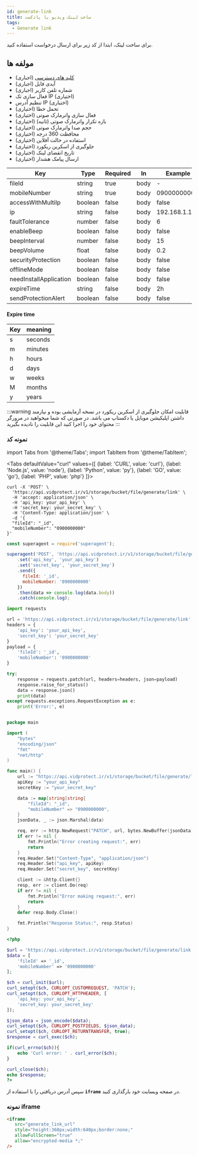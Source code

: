 ```yaml
---
id: generate-link
title: ساخت لینک ویدیو یا پادکست
tags:
  - Generate link
---
```


برای ساخت لینک، ابتدا از کد زیر برای ارسال درخواست استفاده کنید.

## مولفه ها

* [کلید های دسترسی][] (اجباری)
* آیدی فایل (اجباری)
* شماره تلفن کاربر (اجباری)
* فعال سازی تک IP (اختیاری)
* تنظیم آدرس IP (اختیاری)
* تحمل خطا (اختیاری)
* فعال سازی واترمارک صوتی (اختیاری)
* بازه تکرار واترمارک صوتی (ثانیه) (اختیاری)
* حجم صدا واترمارک صوتی (اختیاری)
* محافظت 360 درجه (اختیاری)
* استفاده در حالت آفلاین (اختیاری)
* جلوگیری از اسکرین ریکورد (اختیاری)
* تاریخ انقضای لینک (اختیاری)
* ارسال پیامک هشدار (اختیاری)

| Key                    | Type    | Required | In   | Example       |
|------------------------|---------|----------|------|---------------|
| fileId                 | string  | true     | body | -             |
| mobileNumber           | string  | true     | body | 09000000000   |
| accessWithMultiIp      | boolean | false    | body | false         |
| ip                     | string  | false    | body | 192.168.1.100 |
| faultTolerance         | number  | false    | body | 6             |
| enableBeep             | boolean | false    | body | false         |
| beepInterval           | number  | false    | body | 15            |
| beepVolume             | float   | false    | body | 0.2           |
| securityProtection     | boolean | false    | body | false         |
| offlineMode            | boolean | false    | body | false         |
| needInstallApplication | boolean | false    | body | false         |
| expireTime             | string  | false    | body | 2h            |
| sendProtectionAlert    | boolean | false    | body | false         |

#### Expire time

| Key | meaning |
|-----|---------|
| s   | seconds |
| m   | minutes |
| h   | hours   |
| d   | days    |
| w   | weeks   |
| M   | months  |
| y   | years   |

:::warning
قابلیت امکان جلوگیری از اسکرین ریکورد در نسخه آزمایشی بوده و نیازمند داشتن اپلیکیشن موبایل یا دکستاپ می باشد.
در صورتی که شما میخواهید در مرورگر محتوای خود را اجرا کنید این قابلیت را نادیده بگیرید
:::

### نمونه کد

import Tabs from '@theme/Tabs';
import TabItem from '@theme/TabItem';

<Tabs
defaultValue="curl"
values={[
{label: 'CURL', value: 'curl'},
{label: 'Node.js', value: 'node'},
{label: 'Python', value: 'py'},
{label: 'GO', value: 'go'},
{label: 'PHP', value: 'php'}
]}>

<TabItem value="curl">

```shell
curl -X 'POST' \
  'https://api.vidprotect.ir/v1/storage/bucket/file/generate/link' \
  -H 'accept: application/json' \
  -H 'api_key: your_api_key' \
  -H 'secret_key: your_secret_key' \
  -H 'Content-Type: application/json' \
  -d '{
  "fileId": "_id",
  "mobileNumber": "0900000000"
}'
```

</TabItem>

<TabItem value="node">

```js
const superagent = require('superagent');

superagent('POST', 'https://api.vidprotect.ir/v1/storage/bucket/file/generate/link')
    .set('api_key', 'your_api_key')
    .set('secret_key', 'your_secret_key')
    .send({
      fileId: '_id',
      mobileNumber: '0900000000'
    })
    .then(data => console.log(data.body))
    .catch(console.log);
```

</TabItem>

<TabItem value="py">

```python
import requests

url = 'https://api.vidprotect.ir/v1/storage/bucket/file/generate/link'
headers = {
    'api_key': 'your_api_key',
    'secret_key': 'your_secret_key'
}
payload = {
    'fileId': '_id',    
    'mobileNumber': '0900000000'
}

try:
    response = requests.patch(url, headers=headers, json=payload)
    response.raise_for_status()
    data = response.json()
    print(data)
except requests.exceptions.RequestException as e:
    print('Error:', e)
```

</TabItem>


<TabItem value="go">

```go

package main

import (
	"bytes"
	"encoding/json"
	"fmt"
	"net/http"
)

func main() {
	url := "https://api.vidprotect.ir/v1/storage/bucket/file/generate/link"
	apiKey := "your_api_key"
	secretKey := "your_secret_key"

	data := map[string]string{
		"fileId": "_id",
        "mobileNumber" => "0900000000",
	}
	jsonData, _ := json.Marshal(data)

	req, err := http.NewRequest("PATCH", url, bytes.NewBuffer(jsonData))
	if err != nil {
		fmt.Println("Error creating request:", err)
		return
	}
	req.Header.Set("Content-Type", "application/json")
	req.Header.Set("api_key", apiKey)
	req.Header.Set("secret_key", secretKey)

	client := &http.Client{}
	resp, err := client.Do(req)
	if err != nil {
		fmt.Println("Error making request:", err)
		return
	}
	defer resp.Body.Close()

	fmt.Println("Response Status:", resp.Status)
}
```

</TabItem>

<TabItem value="php">

```php
<?php

$url = 'https://api.vidprotect.ir/v1/storage/bucket/file/generate/link';
$data = [
    'fileId' => '_id',
    'mobileNumber' => '0900000000'
];

$ch = curl_init($url);
curl_setopt($ch, CURLOPT_CUSTOMREQUEST, 'PATCH');
curl_setopt($ch, CURLOPT_HTTPHEADER, [
    'api_key: your_api_key',
    'secret_key: your_secret_key'
]);

$json_data = json_encode($data);
curl_setopt($ch, CURLOPT_POSTFIELDS, $json_data);
curl_setopt($ch, CURLOPT_RETURNTRANSFER, true);
$response = curl_exec($ch);

if(curl_errno($ch)){
    echo 'Curl error: ' . curl_error($ch);
}

curl_close($ch);
echo $response;
?>
```

</TabItem>

</Tabs>


سپس آدرس دریافتی را با استفاده از **`iframe`** در صفحه وبسایت خود بارگذاری کنید.

### نمونه iframe

```html
<iframe
   src="generate_link_url"
   style="height:360px;width:640px;border:none;"
   allowFullScreen="true"
   allow="encrypted-media *;"
/>
```

[کلید های دسترسی]: https://vidprotect.ir/panel/settings/security-settings
